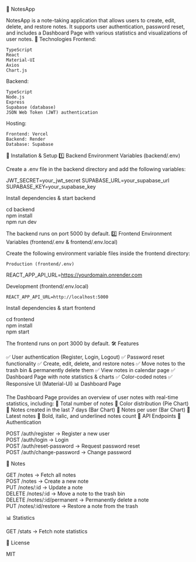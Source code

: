 📒 NotesApp

NotesApp is a note-taking application that allows users to create, edit, delete, and restore notes. It supports user authentication, password reset, and includes a Dashboard Page with various statistics and visualizations of user notes.
🚀 Technologies
Frontend:

    TypeScript
    React
    Material-UI
    Axios
    Chart.js

Backend:

    TypeScript
    Node.js
    Express
    Supabase (database)
    JSON Web Token (JWT) authentication

Hosting:

    Frontend: Vercel
    Backend: Render
    Database: Supabase

🔧 Installation & Setup
1️⃣ Backend
Environment Variables (backend/.env)

Create a .env file in the backend directory and add the following variables:

JWT_SECRET=your_jwt_secret
SUPABASE_URL=your_supabase_url
SUPABASE_KEY=your_supabase_key

Install dependencies & start backend

cd backend  
npm install  
npm run dev  

The backend runs on port 5000 by default.
2️⃣ Frontend
Environment Variables (frontend/.env & frontend/.env.local)

Create the following environment variable files inside the frontend directory:

    Production (frontend/.env)

REACT_APP_API_URL=https://yourdomain.onrender.com

Development (frontend/.env.local)

    REACT_APP_API_URL=http://localhost:5000

Install dependencies & start frontend

cd frontend  
npm install  
npm start  

The frontend runs on port 3000 by default.
🛠 Features

✅ User authentication (Register, Login, Logout)
✅ Password reset functionality
✅ Create, edit, delete, and restore notes
✅ Move notes to the trash bin & permanently delete them
✅ View notes in calendar page
✅ Dashboard Page with note statistics & charts
✅ Color-coded notes
✅ Responsive UI (Material-UI)
📊 Dashboard Page

The Dashboard Page provides an overview of user notes with real-time statistics, including:
📌 Total number of notes
📌 Color distribution (Pie Chart)
📌 Notes created in the last 7 days (Bar Chart)
📌 Notes per user (Bar Chart)
📌 Latest notes
📌 Bold, italic, and underlined notes count
📜 API Endpoints
🔑 Authentication

POST /auth/register         → Register a new user  
POST /auth/login            → Login  
POST /auth/reset-password   → Request password reset  
POST /auth/change-password  → Change password  

📝 Notes

GET    /notes               → Fetch all notes  
POST   /notes               → Create a new note  
PUT    /notes/:id           → Update a note  
DELETE /notes/:id           → Move a note to the trash bin  
DELETE /notes/:id/permanent → Permanently delete a note  
PUT    /notes/:id/restore   → Restore a note from the trash  

📊 Statistics

GET /stats                 → Fetch note statistics  

📜 License

MIT
